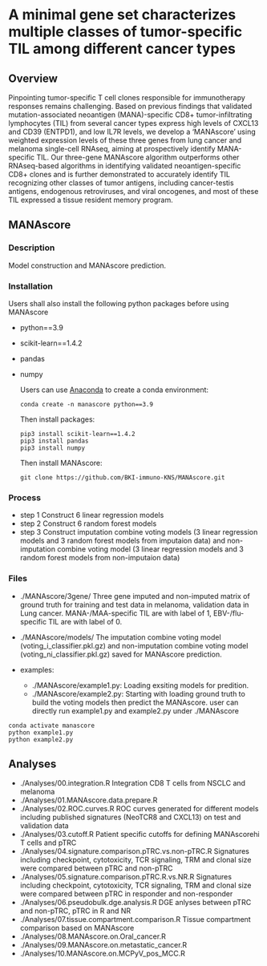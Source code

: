 # A minimal gene set characterizes multiple classes of tumor-specific TIL among different cancer types
## Overview
Pinpointing tumor-specific T cell clones responsible for immunotherapy responses remains challenging. Based on previous findings that validated mutation-associated neoantigen (MANA)-specific CD8+ tumor-infiltrating lymphocytes (TIL) from several cancer types express high levels of CXCL13 and CD39 (ENTPD1), and low IL7R levels, we develop a ‘MANAscore’ using weighted expression levels of these three genes from lung cancer and melanoma single-cell RNAseq, aiming at prospectively identify MANA-specific TIL. Our three-gene MANAscore algorithm outperforms other RNAseq-based algorithms in identifying validated neoantigen-specific CD8+ clones and is further demonstrated to accurately identify TIL recognizing other classes of tumor antigens, including cancer-testis antigens, endogenous retroviruses, and viral oncogenes, and most of these TIL expressed a tissue resident memory program. 

## MANAscore
### Description
Model construction and MANAscore prediction.
### Installation
Users shall also install the following python packages before using MANAscore
- python==3.9
- scikit-learn==1.4.2
- pandas
- numpy

  Users can use [Anaconda](https://www.anaconda.com/download) to create a conda environment:
  ```
  conda create -n manascore python==3.9
  ```
  Then install packages:
  ```
  pip3 install scikit-learn==1.4.2
  pip3 install pandas
  pip3 install numpy
  ```
  Then install MANAscore:
  ```
  git clone https://github.com/BKI-immuno-KNS/MANAscore.git
  ```
### Process
- step 1 Construct 6 linear regression models
- step 2 Construct 6 random forest models
- step 3 Construct imputation combine voting models (3 linear regression models and 3 random forest models from imputaion data) and non-imputation combine voting model (3 linear regression models and 3 random forest models from non-imputaion data)
### Files
- ./MANAscore/3gene/ Three gene imputed and non-imputed matrix of ground truth for training and test data in melanoma, validation data in Lung cancer. MANA-/MAA-specific TIL are with label of 1, EBV-/flu-specific TIL are with label of 0.
- ./MANAscore/models/ The imputation combine voting model (voting_i_classifier.pkl.gz) and non-imputation combine voting model (voting_ni_classifier.pkl.gz) saved for MANAscore prediction.

- examples:
  - ./MANAscore/example1.py: Loading exsiting models for predition.
  - ./MANAscore/example2.py: Starting with loading ground truth to build the voting models then predict the MANAscore.
  user can directly run example1.py and example2.py under ./MANAscore
```
conda activate manascore
python example1.py
python example2.py
```

## Analyses
- ./Analyses/00.integration.R Integration CD8 T cells from NSCLC and melanoma
- ./Analyses/01.MANAscore.data.prepare.R
- ./Analyses/02.ROC.curves.R ROC curves generated for different models including published signatures (NeoTCR8 and CXCL13) on test and validation data
- ./Analyses/03.cutoff.R Patient specific cutoffs for defining MANAscorehi T cells and pTRC
- ./Analyses/04.signature.comparison.pTRC.vs.non-pTRC.R Signatures including checkpoint, cytotoxicity, TCR signaling, TRM and clonal size were compared between pTRC and non-pTRC
- ./Analyses/05.signature.comparison.pTRC.R.vs.NR.R Signatures including checkpoint, cytotoxicity, TCR signaling, TRM and clonal size were compared between pTRC in responder and non-responder
- ./Analyses/06.pseudobulk.dge.analysis.R DGE anlyses between pTRC and non-pTRC, pTRC in R and NR
- ./Analyses/07.tissue.compartment.comparison.R Tissue compartment comparison based on MANAscore
- ./Analyses/08.MANAscore.on.Oral_cancer.R
- ./Analyses/09.MANAscore.on.metastatic_cancer.R
- ./Analyses/10.MANAscore.on.MCPyV_pos_MCC.R





